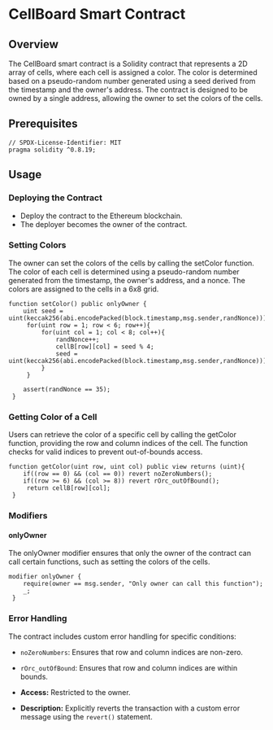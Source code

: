 # CellBoard Smart Contract

## Overview

The CellBoard smart contract is a Solidity contract that represents a 2D array of cells, where each cell is assigned a color. The color is determined based on a pseudo-random number generated using a seed derived from the timestamp and the owner's address. The contract is designed to be owned by a single address, allowing the owner to set the colors of the cells.

## Prerequisites

```
// SPDX-License-Identifier: MIT
pragma solidity ^0.8.19;
```

## Usage

### Deploying the Contract

- Deploy the contract to the Ethereum blockchain.
- The deployer becomes the owner of the contract.

### Setting Colors

The owner can set the colors of the cells by calling the setColor function. The color of each cell is determined using a pseudo-random number generated from the timestamp, the owner's address, and a nonce. The colors are assigned to the cells in a 6x8 grid.

```
function setColor() public onlyOwner {
    uint seed = uint(keccak256(abi.encodePacked(block.timestamp,msg.sender,randNonce)));
     for(uint row = 1; row < 6; row++){
         for(uint col = 1; col < 8; col++){
             randNonce++;
             cellB[row][col] = seed % 4;
             seed = uint(keccak256(abi.encodePacked(block.timestamp,msg.sender,randNonce)));
         }
     }

    assert(randNonce == 35);
 }
```

### Getting Color of a Cell

Users can retrieve the color of a specific cell by calling the getColor function, providing the row and column indices of the cell. The function checks for valid indices to prevent out-of-bounds access.

```
function getColor(uint row, uint col) public view returns (uint){
    if((row == 0) && (col == 0)) revert noZeroNumbers();
    if((row >= 6) && (col >= 8)) revert rOrc_outOfBound();
     return cellB[row][col];
 }
```

### Modifiers

#### onlyOwner

The onlyOwner modifier ensures that only the owner of the contract can call certain functions, such as setting the colors of the cells.

```
modifier onlyOwner {
    require(owner == msg.sender, "Only owner can call this function");
    _;
 }
```

### Error Handling

The contract includes custom error handling for specific conditions:

- `noZeroNumbers`: Ensures that row and column indices are non-zero.
- `rOrc_outOfBound`: Ensures that row and column indices are within bounds.

- **Access:** Restricted to the owner.
- **Description:** Explicitly reverts the transaction with a custom error message using the `revert()` statement.
